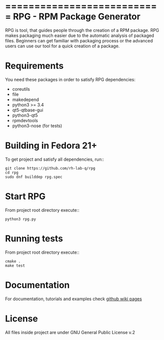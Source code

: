 ===========================
RPG - RPM Package Generator
===========================

RPG is tool, that guides people through the creation of a RPM package.
RPG makes packaging much easier due to the automatic analysis of packaged files.
Beginners can get familiar with packaging process or the advanced users can use our tool for a quick creation of a package.


Requirements
============

You need these packages in order to satisfy RPG dependencies:
* coreutils
* file
* makedepend
* python3 >= 3.4
* qt5-qtbase-gui
* python3-qt5
* rpmdevtools
* python3-nose (for tests)

Building in Fedora 21+
======================

To get project and satisfy all dependencies, run::

    git clone https://github.com/rh-lab-q/rpg
    cd rpg
    sudo dnf builddep rpg.spec

Start RPG
=========

From project root directory execute::

    python3 rpg.py


Running tests
=============

From project root directory execute::

    cmake .
    make test


Documentation
=============

For documentation, tutorials and examples check [github wiki pages](https://github.com/rh-lab-q/rpg/wiki/)


License
=======

All files inside project are under GNU General Public License v.2
